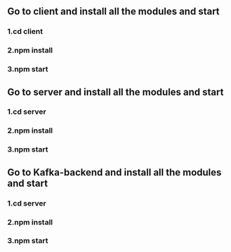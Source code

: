 ## Go to client and install all the modules and start
### 1.cd client
### 2.npm install
### 3.npm start


## Go to server and install all the modules and start 
### 1.cd server
### 2.npm install
### 3.npm start

## Go to Kafka-backend and install all the modules and start
### 1.cd server
### 2.npm install
### 3.npm start


